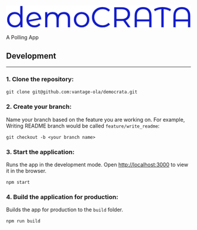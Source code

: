 ![logo](./src/img/logo.png)

A Polling App
## Development
---
### 1. Clone the repository:
```shell
git clone git@github.com:vantage-ola/democrata.git
```
### 2. Create your branch:
Name your branch based on the feature you are working on. For example, Writing README branch would be called `feature/write_readme`:
```shell
git checkout -b <your branch name>
```
### 3. Start the application:
Runs the app in the development mode.
Open [http://localhost:3000](http://localhost:3000) to view it in the browser.
```shell
npm start
```
### 4. Build the application for production:

Builds the app for production to the `build` folder.
```shell
npm run build
```
